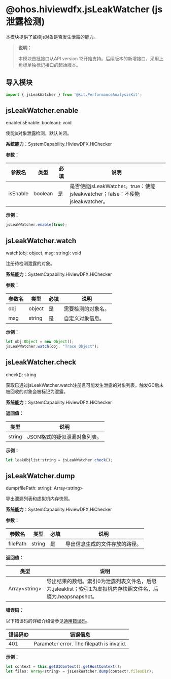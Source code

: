 # @ohos.hiviewdfx.jsLeakWatcher (js泄露检测)

本模块提供了监控js对象是否发生泄露的能力。

> **说明：**
>
> 本模块首批接口从API version 12开始支持。后续版本的新增接口，采用上角标单独标记接口的起始版本。

## 导入模块

```js
import { jsLeakWatcher } from '@kit.PerformanceAnalysisKit';
```


## jsLeakWatcher.enable

enable(isEnable: boolean): void

使能js对象泄露检测，默认关闭。

**系统能力**：SystemCapability.HiviewDFX.HiChecker

**参数：**

| 参数名 | 类型 | 必填 | 说明 |
| -------- | -------- | -------- | -------- |
| isEnable | boolean | 是 | 是否使能jsLeakWatcher。true：使能jsleakwatcher；false：不使能jsleakwatcher。 |

**示例：**

```js
jsLeakWatcher.enable(true);
```


## jsLeakWatcher.watch

watch(obj: object, msg: string): void

注册待检测泄露的对象。

**系统能力**：SystemCapability.HiviewDFX.HiChecker

**参数：**

| 参数名 | 类型 | 必填 | 说明 |
| -------- | -------- | -------- | -------- |
| obj | object | 是 | 需要检测的对象名。 |
| msg | string | 是 | 自定义对象信息。 |

**示例：**

```js
let obj:Object = new Object();
jsLeakWatcher.watch(obj, "Trace Object");
```


## jsLeakWatcher.check

check(): string

获取已通过jsLeakWatcher.watch注册且可能发生泄露的对象列表，触发GC后未被回收的对象会被标记为泄露。

**系统能力**：SystemCapability.HiviewDFX.HiChecker

**返回值：**

| 类型    | 说明                                                       |
| ------- | ---------------------------------------------------------- |
| string | JSON格式的疑似泄漏对象列表。 |

**示例：**
```js
let leakObjlist:string = jsLeakWatcher.check();
```


## jsLeakWatcher.dump

dump(filePath: string): Array&lt;string&gt;

导出泄漏列表和虚拟机内存快照。

**系统能力**：SystemCapability.HiviewDFX.HiChecker

**参数：**

| 参数名 | 类型 | 必填 | 说明 |
| -------- | -------- | -------- | -------- |
| filePath | string | 是 | 导出信息生成的文件存放的路径。 |

**返回值：**

| 类型    | 说明                                                       |
| ------- | ---------------------------------------------------------- |
| Array&lt;string&gt; | 导出结果的数组。索引0为泄露列表文件名，后缀为.jsleaklist；索引1为虚拟机内存快照文件名，后缀为.heapsnapshot。 |

**错误码：**

以下错误码的详细介绍请参见[通用错误码](../errorcode-universal.md)。

| 错误码ID | 错误信息 |
| ------- | ----------------------------------------------------------------- |
| 401 | Parameter error. The filepath is invalid.                      |

**示例：**

```js
let context = this.getUIContext().getHostContext();
let files: Array<string> = jsLeakWatcher.dump(context?.filesDir);
```
